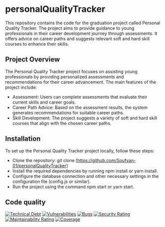 # personalQualityTracker
This repository contains the code for the graduation project called Personal Quality Tracker. The project aims to provide guidance to young professionals in their career development journey through assessments. It offers advice on career paths and suggests relevant soft and hard skill courses to enhance their skills.

## Project Overview
The Personal Quality Tracker project focuses on assisting young professionals by providing personalized assessments and recommendations for their career advancement. The main features of the project include:

- Assessment: Users can complete assessments that evaluate their current skills and career goals.
- Career Path Advice: Based on the assessment results, the system generates recommendations for suitable career paths.
- Skill Development: The project suggests a variety of soft and hard skill courses that align with the chosen career paths.

## Installation
To set up the Personal Quality Tracker project locally, follow these steps:

- Clone the repository: git clone [https://github.com/Soufyan-01/personalQualityTracker]
- Install the required dependencies by running npm install or yarn install.
- Configure the database connection and other necessary settings in the configuration file (config.js or similar).
- Run the project using the command npm start or yarn start.

## Code quality
[![Technical Debt](https://sonarcloud.io/api/project_badges/measure?project=Soufyan-01_personalQualityTracker&metric=sqale_index)](https://sonarcloud.io/summary/new_code?id=Soufyan-01_personalQualityTracker)
[![Vulnerabilities](https://sonarcloud.io/api/project_badges/measure?project=Soufyan-01_personalQualityTracker&metric=vulnerabilities)](https://sonarcloud.io/summary/new_code?id=Soufyan-01_personalQualityTracker)
[![Bugs](https://sonarcloud.io/api/project_badges/measure?project=Soufyan-01_personalQualityTracker&metric=bugs)](https://sonarcloud.io/summary/new_code?id=Soufyan-01_personalQualityTracker)
[![Security Rating](https://sonarcloud.io/api/project_badges/measure?project=Soufyan-01_personalQualityTracker&metric=security_rating)](https://sonarcloud.io/summary/new_code?id=Soufyan-01_personalQualityTracker)
[![Maintainability Rating](https://sonarcloud.io/api/project_badges/measure?project=Soufyan-01_personalQualityTracker&metric=sqale_rating)](https://sonarcloud.io/summary/new_code?id=Soufyan-01_personalQualityTracker)
[![Coverage](https://sonarcloud.io/api/project_badges/measure?project=Soufyan-01_personalQualityTracker&metric=coverage)](https://sonarcloud.io/summary/new_code?id=Soufyan-01_personalQualityTracker)
